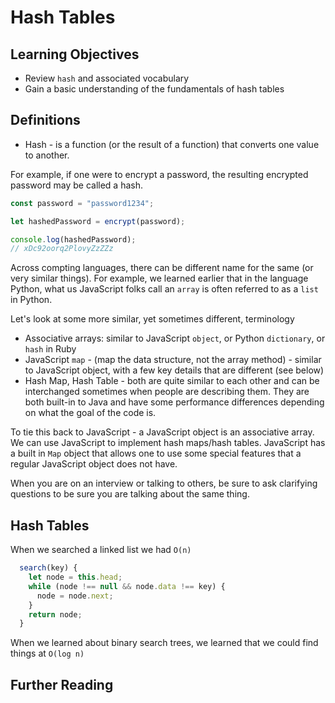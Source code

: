 # Hash Tables

## Learning Objectives

- Review `hash` and associated vocabulary
- Gain a basic understanding of the fundamentals of hash tables

## Definitions

- Hash - is a function (or the result of a function) that converts one value to another.

For example, if one were to encrypt a password, the resulting encrypted password may be called a hash.

```js
const password = "password1234";

let hashedPassword = encrypt(password);

console.log(hashedPassword);
// xDc92oorq2PlovyZzZZz
```

Across compting languages, there can be different name for the same (or very similar things). For example, we learned earlier that in the language Python, what us JavaScript folks call an `array` is often referred to as a `list` in Python.

Let's look at some more similar, yet sometimes different, terminology

- Associative arrays: similar to JavaScript `object`, or Python `dictionary`, or `hash` in Ruby
- JavaScript `map` - (map the data structure, not the array method) - similar to JavaScript object, with a few key details that are different (see below)
- Hash Map, Hash Table - both are quite similar to each other and can be interchanged sometimes when people are describing them. They are both built-in to Java and have some performance differences depending on what the goal of the code is.

To tie this back to JavaScript - a JavaScript object is an associative array. We can use JavaScript to implement hash maps/hash tables. JavaScript has a built in `Map` object that allows one to use some special features that a regular JavaScript object does not have.

When you are on an interview or talking to others, be sure to ask clarifying questions to be sure you are talking about the same thing.

## Hash Tables

When we searched a linked list we had `O(n)`

```js
  search(key) {
    let node = this.head;
    while (node !== null && node.data !== key) {
      node = node.next;
    }
    return node;
  }
```

When we learned about binary search trees, we learned that we could find things at `O(log n)`

## Further Reading
